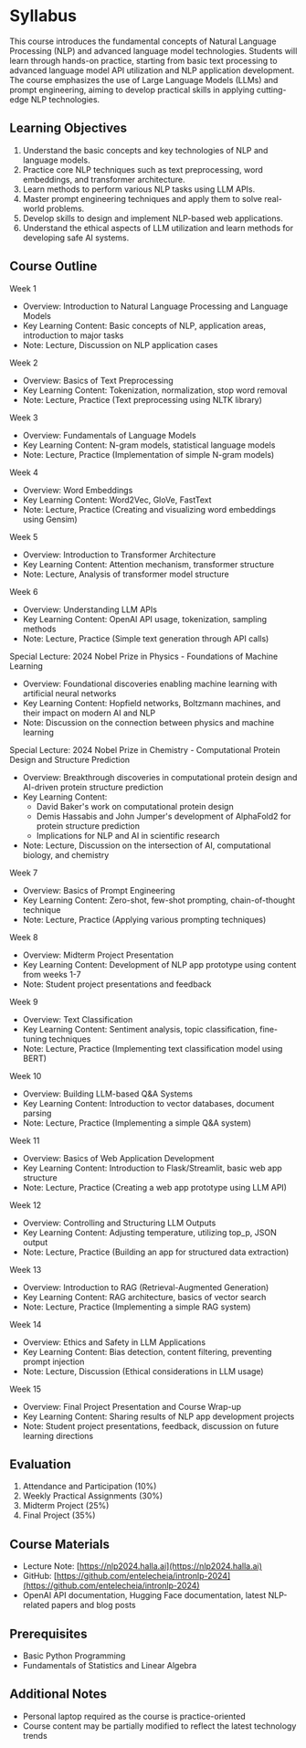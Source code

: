 # Syllabus

This course introduces the fundamental concepts of Natural Language Processing (NLP) and advanced language model technologies. Students will learn through hands-on practice, starting from basic text processing to advanced language model API utilization and NLP application development. The course emphasizes the use of Large Language Models (LLMs) and prompt engineering, aiming to develop practical skills in applying cutting-edge NLP technologies.

## Learning Objectives

1. Understand the basic concepts and key technologies of NLP and language models.
2. Practice core NLP techniques such as text preprocessing, word embeddings, and transformer architecture.
3. Learn methods to perform various NLP tasks using LLM APIs.
4. Master prompt engineering techniques and apply them to solve real-world problems.
5. Develop skills to design and implement NLP-based web applications.
6. Understand the ethical aspects of LLM utilization and learn methods for developing safe AI systems.

## Course Outline

Week 1

- Overview: Introduction to Natural Language Processing and Language Models
- Key Learning Content: Basic concepts of NLP, application areas, introduction to major tasks
- Note: Lecture, Discussion on NLP application cases

Week 2

- Overview: Basics of Text Preprocessing
- Key Learning Content: Tokenization, normalization, stop word removal
- Note: Lecture, Practice (Text preprocessing using NLTK library)

Week 3

- Overview: Fundamentals of Language Models
- Key Learning Content: N-gram models, statistical language models
- Note: Lecture, Practice (Implementation of simple N-gram models)

Week 4

- Overview: Word Embeddings
- Key Learning Content: Word2Vec, GloVe, FastText
- Note: Lecture, Practice (Creating and visualizing word embeddings using Gensim)

Week 5

- Overview: Introduction to Transformer Architecture
- Key Learning Content: Attention mechanism, transformer structure
- Note: Lecture, Analysis of transformer model structure

Week 6

- Overview: Understanding LLM APIs
- Key Learning Content: OpenAI API usage, tokenization, sampling methods
- Note: Lecture, Practice (Simple text generation through API calls)

Special Lecture: 2024 Nobel Prize in Physics - Foundations of Machine Learning

- Overview: Foundational discoveries enabling machine learning with artificial neural networks
- Key Learning Content: Hopfield networks, Boltzmann machines, and their impact on modern AI and NLP
- Note: Discussion on the connection between physics and machine learning

Special Lecture: 2024 Nobel Prize in Chemistry - Computational Protein Design and Structure Prediction

- Overview: Breakthrough discoveries in computational protein design and AI-driven protein structure prediction
- Key Learning Content:
  - David Baker's work on computational protein design
  - Demis Hassabis and John Jumper's development of AlphaFold2 for protein structure prediction
  - Implications for NLP and AI in scientific research
- Note: Lecture, Discussion on the intersection of AI, computational biology, and chemistry

Week 7

- Overview: Basics of Prompt Engineering
- Key Learning Content: Zero-shot, few-shot prompting, chain-of-thought technique
- Note: Lecture, Practice (Applying various prompting techniques)

Week 8

- Overview: Midterm Project Presentation
- Key Learning Content: Development of NLP app prototype using content from weeks 1-7
- Note: Student project presentations and feedback

Week 9

- Overview: Text Classification
- Key Learning Content: Sentiment analysis, topic classification, fine-tuning techniques
- Note: Lecture, Practice (Implementing text classification model using BERT)

Week 10

- Overview: Building LLM-based Q&A Systems
- Key Learning Content: Introduction to vector databases, document parsing
- Note: Lecture, Practice (Implementing a simple Q&A system)

Week 11

- Overview: Basics of Web Application Development
- Key Learning Content: Introduction to Flask/Streamlit, basic web app structure
- Note: Lecture, Practice (Creating a web app prototype using LLM API)

Week 12

- Overview: Controlling and Structuring LLM Outputs
- Key Learning Content: Adjusting temperature, utilizing top_p, JSON output
- Note: Lecture, Practice (Building an app for structured data extraction)

Week 13

- Overview: Introduction to RAG (Retrieval-Augmented Generation)
- Key Learning Content: RAG architecture, basics of vector search
- Note: Lecture, Practice (Implementing a simple RAG system)

Week 14

- Overview: Ethics and Safety in LLM Applications
- Key Learning Content: Bias detection, content filtering, preventing prompt injection
- Note: Lecture, Discussion (Ethical considerations in LLM usage)

Week 15

- Overview: Final Project Presentation and Course Wrap-up
- Key Learning Content: Sharing results of NLP app development projects
- Note: Student project presentations, feedback, discussion on future learning directions

## Evaluation

1. Attendance and Participation (10%)
2. Weekly Practical Assignments (30%)
3. Midterm Project (25%)
4. Final Project (35%)

## Course Materials

- Lecture Note: [https://nlp2024.halla.ai](https://nlp2024.halla.ai)
- GitHub: [https://github.com/entelecheia/intronlp-2024](https://github.com/entelecheia/intronlp-2024)
- OpenAI API documentation, Hugging Face documentation, latest NLP-related papers and blog posts

## Prerequisites

- Basic Python Programming
- Fundamentals of Statistics and Linear Algebra

## Additional Notes

- Personal laptop required as the course is practice-oriented
- Course content may be partially modified to reflect the latest technology trends

